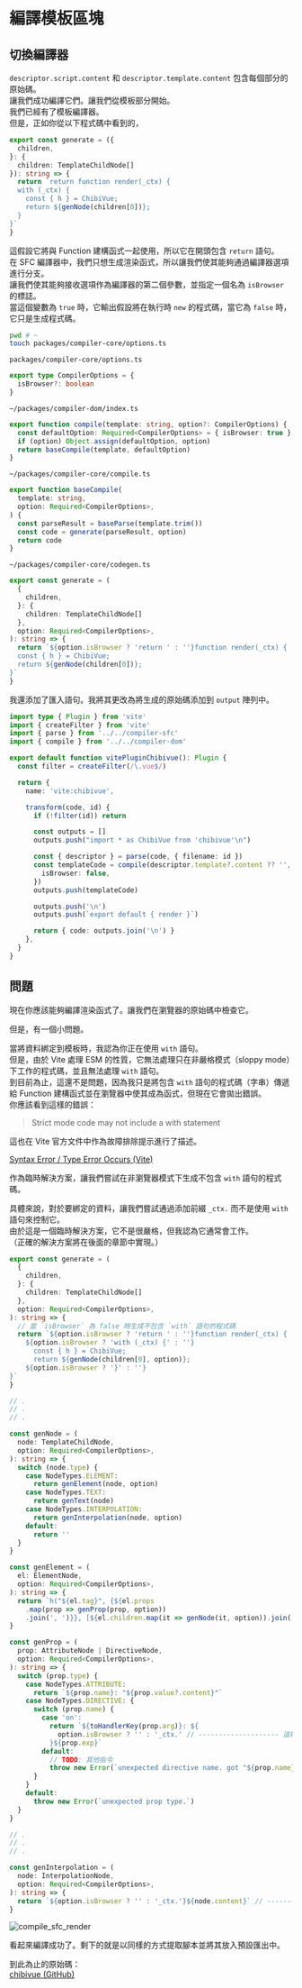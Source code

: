# 編譯模板區塊

## 切換編譯器

`descriptor.script.content` 和 `descriptor.template.content` 包含每個部分的原始碼。\
讓我們成功編譯它們。讓我們從模板部分開始。\
我們已經有了模板編譯器。\
但是，正如你從以下程式碼中看到的，

```ts
export const generate = ({
  children,
}: {
  children: TemplateChildNode[]
}): string => {
  return `return function render(_ctx) {
  with (_ctx) {
    const { h } = ChibiVue;
    return ${genNode(children[0])};
  }
}`
}
```

這假設它將與 Function 建構函式一起使用，所以它在開頭包含 `return` 語句。\
在 SFC 編譯器中，我們只想生成渲染函式，所以讓我們使其能夠通過編譯器選項進行分支。\
讓我們使其能夠接收選項作為編譯器的第二個參數，並指定一個名為 `isBrowser` 的標誌。\
當這個變數為 `true` 時，它輸出假設將在執行時 `new` 的程式碼，當它為 `false` 時，它只是生成程式碼。

```sh
pwd # ~
touch packages/compiler-core/options.ts
```

`packages/compiler-core/options.ts`

```ts
export type CompilerOptions = {
  isBrowser?: boolean
}
```

`~/packages/compiler-dom/index.ts`

```ts
export function compile(template: string, option?: CompilerOptions) {
  const defaultOption: Required<CompilerOptions> = { isBrowser: true }
  if (option) Object.assign(defaultOption, option)
  return baseCompile(template, defaultOption)
}
```

`~/packages/compiler-core/compile.ts`

```ts
export function baseCompile(
  template: string,
  option: Required<CompilerOptions>,
) {
  const parseResult = baseParse(template.trim())
  const code = generate(parseResult, option)
  return code
}
```

`~/packages/compiler-core/codegen.ts`

```ts
export const generate = (
  {
    children,
  }: {
    children: TemplateChildNode[]
  },
  option: Required<CompilerOptions>,
): string => {
  return `${option.isBrowser ? 'return ' : ''}function render(_ctx) {
  const { h } = ChibiVue;
  return ${genNode(children[0])};
}`
}
```

我還添加了匯入語句。我將其更改為將生成的原始碼添加到 `output` 陣列中。

```ts
import type { Plugin } from 'vite'
import { createFilter } from 'vite'
import { parse } from '../../compiler-sfc'
import { compile } from '../../compiler-dom'

export default function vitePluginChibivue(): Plugin {
  const filter = createFilter(/\.vue$/)

  return {
    name: 'vite:chibivue',

    transform(code, id) {
      if (!filter(id)) return

      const outputs = []
      outputs.push("import * as ChibiVue from 'chibivue'\n")

      const { descriptor } = parse(code, { filename: id })
      const templateCode = compile(descriptor.template?.content ?? '', {
        isBrowser: false,
      })
      outputs.push(templateCode)

      outputs.push('\n')
      outputs.push(`export default { render }`)

      return { code: outputs.join('\n') }
    },
  }
}
```

## 問題

現在你應該能夠編譯渲染函式了。讓我們在瀏覽器的原始碼中檢查它。

但是，有一個小問題。

當將資料綁定到模板時，我認為你正在使用 `with` 語句。\
但是，由於 Vite 處理 ESM 的性質，它無法處理只在非嚴格模式（sloppy mode）下工作的程式碼，並且無法處理 `with` 語句。\
到目前為止，這還不是問題，因為我只是將包含 `with` 語句的程式碼（字串）傳遞給 Function 建構函式並在瀏覽器中使其成為函式，但現在它會拋出錯誤。\
你應該看到這樣的錯誤：

> Strict mode code may not include a with statement

這也在 Vite 官方文件中作為故障排除提示進行了描述。

[Syntax Error / Type Error Occurs (Vite)](https://vitejs.dev/guide/troubleshooting.html#syntax-error-type-error-occurs)

作為臨時解決方案，讓我們嘗試在非瀏覽器模式下生成不包含 `with` 語句的程式碼。

具體來說，對於要綁定的資料，讓我們嘗試通過添加前綴 `_ctx.` 而不是使用 `with` 語句來控制它。\
由於這是一個臨時解決方案，它不是很嚴格，但我認為它通常會工作。\
（正確的解決方案將在後面的章節中實現。）

```ts
export const generate = (
  {
    children,
  }: {
    children: TemplateChildNode[]
  },
  option: Required<CompilerOptions>,
): string => {
  // 當 `isBrowser` 為 false 時生成不包含 `with` 語句的程式碼
  return `${option.isBrowser ? 'return ' : ''}function render(_ctx) {
    ${option.isBrowser ? 'with (_ctx) {' : ''}
      const { h } = ChibiVue;
      return ${genNode(children[0], option)};
    ${option.isBrowser ? '}' : ''}
}`
}

// .
// .
// .

const genNode = (
  node: TemplateChildNode,
  option: Required<CompilerOptions>,
): string => {
  switch (node.type) {
    case NodeTypes.ELEMENT:
      return genElement(node, option)
    case NodeTypes.TEXT:
      return genText(node)
    case NodeTypes.INTERPOLATION:
      return genInterpolation(node, option)
    default:
      return ''
  }
}

const genElement = (
  el: ElementNode,
  option: Required<CompilerOptions>,
): string => {
  return `h("${el.tag}", {${el.props
    .map(prop => genProp(prop, option))
    .join(', ')}}, [${el.children.map(it => genNode(it, option)).join(', ')}])`
}

const genProp = (
  prop: AttributeNode | DirectiveNode,
  option: Required<CompilerOptions>,
): string => {
  switch (prop.type) {
    case NodeTypes.ATTRIBUTE:
      return `${prop.name}: "${prop.value?.content}"`
    case NodeTypes.DIRECTIVE: {
      switch (prop.name) {
        case 'on':
          return `${toHandlerKey(prop.arg)}: ${
            option.isBrowser ? '' : '_ctx.' // -------------------- 這裡
          }${prop.exp}`
        default:
          // TODO: 其他指令
          throw new Error(`unexpected directive name. got "${prop.name}"`)
      }
    }
    default:
      throw new Error(`unexpected prop type.`)
  }
}

// .
// .
// .

const genInterpolation = (
  node: InterpolationNode,
  option: Required<CompilerOptions>,
): string => {
  return `${option.isBrowser ? '' : '_ctx.'}${node.content}` // ------------ 這裡
}
```

![compile_sfc_render](https://raw.githubusercontent.com/chibivue-land/chibivue/main/book/images/compile_sfc_render.png)

看起來編譯成功了。剩下的就是以同樣的方式提取腳本並將其放入預設匯出中。

到此為止的原始碼：  
[chibivue (GitHub)](https://github.com/chibivue-land/chibivue/tree/main/book/impls/10_minimum_example/070_sfc_compiler3)
